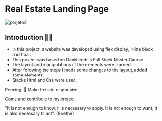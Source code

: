 # Real Estate Landing Page
![projeto2](https://user-images.githubusercontent.com/89031935/182506001-70d29b0e-d81e-47c3-aae3-623268af1410.jpg)

## Introduction 🧑‍💻

* In this project, a website was developed using flex display, inline block and float.
* This project was based on Danki code's Full Stack Master Course.
* The layout and manipulations of the elements were learned.
* After following the steps I made some changes to the layout, added some elements.
* Stacks Html and Css were used.

Pending: 🚧
Make the site responsive.

Come and contribute to my project. 

"It is not enough to know, it is necessary to apply. It is not enough to want, it is also necessary to act". (Goethe)
